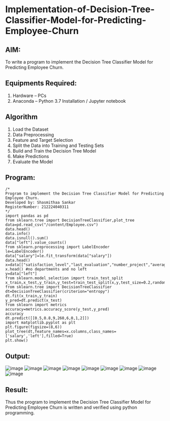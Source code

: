 # Implementation-of-Decision-Tree-Classifier-Model-for-Predicting-Employee-Churn

## AIM:
To write a program to implement the Decision Tree Classifier Model for Predicting Employee Churn.

## Equipments Required:
1. Hardware – PCs
2. Anaconda – Python 3.7 Installation / Jupyter notebook

## Algorithm
1. Load the Dataset 
2. Data Preprocessing 
3. Feature and Target Selection 
4. Split the Data into Training and Testing Sets 
5. Build and Train the Decision Tree Model 
6. Make Predictions 
7. Evaluate the Model


## Program:
```
/*
Program to implement the Decision Tree Classifier Model for Predicting Employee Churn.
Developed by: Shasmithaa Sankar
RegisterNumber: 212224040311
*/
import pandas as pd
from sklearn.tree import DecisionTreeClassifier,plot_tree
data=pd.read_csv("/content/Employee.csv")
data.head()
data.info()
data.isnull().sum()
data["left"].value_counts()
from sklearn.preprocessing import LabelEncoder
le=LabelEncoder()
data["salary"]=le.fit_transform(data["salary"])
data.head()
x=data[["satisfaction_level","last_evaluation","number_project","average_montly_hours","time_spend_company","Work_accident","promotion_last_5years","salary"]]
x.head() #no departments and no left
y=data["left"]
from sklearn.model_selection import train_test_split
x_train,x_test,y_train,y_test=train_test_split(x,y,test_size=0.2,random_state=100)
from sklearn.tree import DecisionTreeClassifier
dt=DecisionTreeClassifier(criterion="entropy")
dt.fit(x_train,y_train)
y_pred=dt.predict(x_test)
from sklearn import metrics
accuracy=metrics.accuracy_score(y_test,y_pred)
accuracy
dt.predict([[0.5,0.8,9,260,6,0,1,2]])
import matplotlib.pyplot as plt
plt.figure(figsize=(8,6))
plot_tree(dt,feature_names=x.columns,class_names=['salary','left'],filled=True)
plt.show()
```

## Output:
![image](https://github.com/user-attachments/assets/26d6f166-bdb5-4308-a812-fccf39490441)
![image](https://github.com/user-attachments/assets/e88c0132-4c09-4f3c-b515-50c5485542fb)
![image](https://github.com/user-attachments/assets/edc5d62a-dca0-4bf3-83a4-2c2c48593939)
![image](https://github.com/user-attachments/assets/e17bf9c1-134a-4ae4-a0bf-4c748a27dbc8)
![image](https://github.com/user-attachments/assets/16736447-acce-4c19-8d84-b78f70c55132)
![image](https://github.com/user-attachments/assets/73315605-c33b-424d-836a-a618c6a2a2e9)
![image](https://github.com/user-attachments/assets/37ace385-6b76-48fe-966e-a9b74a53483d)
![image](https://github.com/user-attachments/assets/c67e10ee-a0fd-4908-a16e-87bea1ed92d5)
![image](https://github.com/user-attachments/assets/e7d8528d-fa83-4fea-a4a4-605fc83dc621)








## Result:
Thus the program to implement the  Decision Tree Classifier Model for Predicting Employee Churn is written and verified using python programming.
